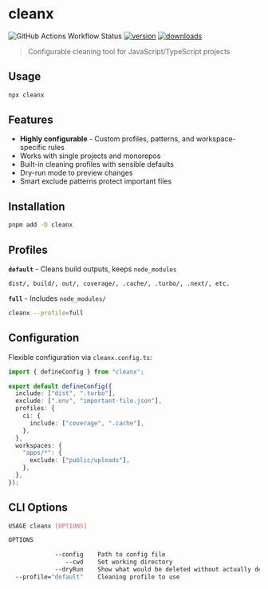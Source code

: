 # cleanx

![GitHub Actions Workflow Status](https://img.shields.io/github/actions/workflow/status/jimmy-guzman/cleanx/cd.yml?style=flat-square&logo=github-actions)
[![version](https://img.shields.io/npm/v/cleanx.svg?logo=npm&style=flat-square)](https://www.npmjs.com/package/cleanx)
[![downloads](https://img.shields.io/npm/dm/cleanx.svg?logo=npm&style=flat-square)](http://www.npmtrends.com/cleanx)

> Configurable cleaning tool for JavaScript/TypeScript projects

## Usage

```bash
npx cleanx
```

## Features

- **Highly configurable** - Custom profiles, patterns, and workspace-specific rules
- Works with single projects and monorepos
- Built-in cleaning profiles with sensible defaults
- Dry-run mode to preview changes
- Smart exclude patterns protect important files

## Installation

```bash
pnpm add -D cleanx
```

## Profiles

**`default`** - Cleans build outputs, keeps `node_modules`

```
dist/, build/, out/, coverage/, .cache/, .turbo/, .next/, etc.
```

**`full`** - Includes `node_modules/`

```bash
cleanx --profile=full
```

## Configuration

Flexible configuration via `cleanx.config.ts`:

```ts
import { defineConfig } from "cleanx";

export default defineConfig({
  include: ["dist", ".turbo"],
  exclude: [".env", "important-file.json"],
  profiles: {
    ci: {
      include: ["coverage", ".cache"],
    },
  },
  workspaces: {
    "apps/*": {
      exclude: ["public/uploads"],
    },
  },
});
```

## CLI Options

```bash
USAGE cleanx [OPTIONS]

OPTIONS

             --config    Path to config file
                --cwd    Set working directory
             --dryRun    Show what would be deleted without actually deleting
  --profile="default"    Cleaning profile to use
```
